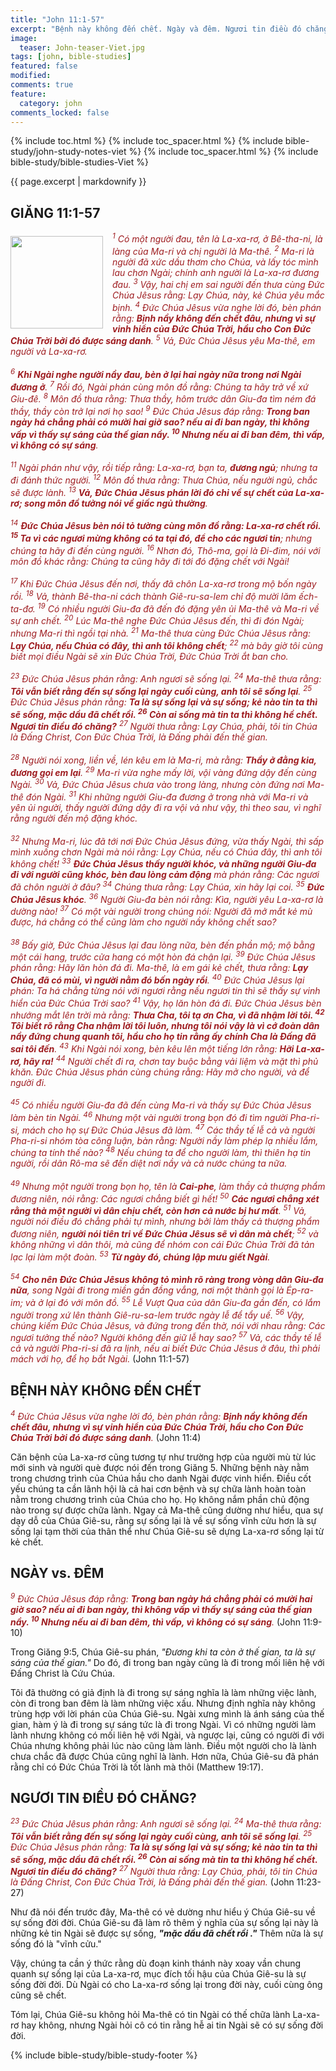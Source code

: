 ```yaml
---
title: "John 11:1-57"
excerpt: "Bệnh này không đến chết. Ngày và đêm. Ngươi tin điều đó chăng?"
image:
  teaser: John-teaser-Viet.jpg
tags: [john, bible-studies]
featured: false
modified:
comments: true
feature:
  category: john
comments_locked: false
---
```


{% include toc.html %}
{% include toc_spacer.html %}
{% include bible-study/john-study-notes-viet %}
{% include toc_spacer.html %}
{% include bible-study/bible-studies-Viet %}

{{ page.excerpt | markdownify }}

## GIĂNG 11:1-57

<div>
<p>
<img alt src="http://vacsf.org/assets/images/John-teaser-Viet.jpg" style="border: 0px none; margin: 7px 15px 0px 0px; max-width: 100%; height: 148px; padding: 0px; float: left;">
    <span style="color: rgb(159, 29, 33);"><i>      <sup>1</sup> Có một người đau, tên là La-xa-rơ, ở Bê-tha-ni, là làng của Ma-ri và chị người là Ma-thê.  <sup>2</sup> Ma-ri là người đã xức dầu thơm cho Chúa, và lấy tóc mình lau chơn Ngài; chính anh người là La-xa-rơ đương đau.  <sup>3</sup> Vậy, hai chị em sai người đến thưa cùng Ðức Chúa Jêsus rằng: Lạy Chúa, này, kẻ Chúa yêu mắc bịnh.  <sup>4</sup> Ðức Chúa Jêsus vừa nghe lời đó, bèn phán rằng: <strong>Bịnh nầy không đến chết đâu, nhưng vì sự vinh hiển của Ðức Chúa Trời, hầu cho Con Ðức Chúa Trời bởi đó được sáng danh</strong>.  <sup>5</sup> Vả, Ðức Chúa Jêsus yêu Ma-thê, em người và La-xa-rơ.  <br /><br /><sup>6</sup> <strong>Khi Ngài nghe người nầy đau, bèn ở lại hai ngày nữa trong nơi Ngài đương ở</strong>.  <sup>7</sup> Rồi đó, Ngài phán cùng môn đồ rằng: Chúng ta hãy trở về xứ Giu-đê.  <sup>8</sup> Môn đồ thưa rằng: Thưa thầy, hôm trước dân Giu-đa tìm ném đá thầy, thầy còn trở lại nơi họ sao!  <sup>9</sup> Ðức Chúa Jêsus đáp rằng: <strong>Trong ban ngày há chẳng phải có mười hai giờ sao? nếu ai đi ban ngày, thì không vấp vì thấy sự sáng của thế gian nầy.  <sup>10</sup> Nhưng nếu ai đi ban đêm, thì vấp, vì không có sự sáng</strong>.  <br /><br /><sup>11</sup> Ngài phán như vậy, rồi tiếp rằng: La-xa-rơ, bạn ta, <strong>đương ngủ</strong>; nhưng ta đi đánh thức người.  <sup>12</sup> Môn đồ thưa rằng: Thưa Chúa, nếu người ngủ, chắc sẽ được lành.  <sup>13</sup> <strong>Vả, Ðức Chúa Jêsus phán lời đó chỉ về sự chết của La-xa-rơ; song môn đồ tưởng nói về giấc ngủ thường</strong>.  <br /><br /><sup>14</sup> <strong>Ðức Chúa Jêsus bèn nói tỏ tường cùng môn đồ rằng: La-xa-rơ chết rồi.  <sup>15</sup> Ta vì các ngươi mừng không có ta tại đó, để cho các ngươi tin</strong>; nhưng chúng ta hãy đi đến cùng người.  <sup>16</sup> Nhơn đó, Thô-ma, gọi là Ði-đim, nói với môn đồ khác rằng: Chúng ta cũng hãy đi tới đó đặng chết với Ngài!  <br /><br /><sup>17</sup> Khi Ðức Chúa Jêsus đến nơi, thấy đã chôn La-xa-rơ trong mộ bốn ngày rồi.  <sup>18</sup> Vả, thành Bê-tha-ni cách thành Giê-ru-sa-lem chỉ độ mười lăm ếch-ta-đơ.  <sup>19</sup> Có nhiều người Giu-đa đã đến đó đặng yên ủi Ma-thê và Ma-ri về sự anh chết.  <sup>20</sup> Lúc Ma-thê nghe Ðức Chúa Jêsus đến, thì đi đón Ngài; nhưng Ma-ri thì ngồi tại nhà.  <sup>21</sup> Ma-thê thưa cùng Ðức Chúa Jêsus rằng: <strong>Lạy Chúa, nếu Chúa có đây, thì anh tôi không chết</strong>;  <sup>22</sup> mà bây giờ tôi cùng biết mọi điều Ngài sẽ xin Ðức Chúa Trời, Ðức Chúa Trời ắt ban cho.  <br /><br /><sup>23</sup> Ðức Chúa Jêsus phán rằng: Anh ngươi sẽ sống lại.  <sup>24</sup> Ma-thê thưa rằng: <strong>Tôi vẫn biết rằng đến sự sống lại ngày cuối cùng, anh tôi sẽ sống lại</strong>.  <sup>25</sup> Ðức Chúa Jêsus phán rằng: <strong>Ta là sự sống lại và sự sống; kẻ nào tin ta thì sẽ sống, mặc dầu đã chết rồi.  <sup>26</sup> Còn ai sống mà tin ta thì không hề chết. Ngươi tin điều đó chăng?</strong>  <sup>27</sup> Người thưa rằng: Lạy Chúa, phải, tôi tin Chúa là Ðấng Christ, Con Ðức Chúa Trời, là Ðấng phải đến thế gian.  <br /><br /><sup>28</sup> Người nói xong, liền về, lén kêu em là Ma-ri, mà rằng: <strong>Thầy ở đằng kia, đương gọi em lại</strong>.  <sup>29</sup> Ma-ri vừa nghe mấy lời, vội vàng đứng dậy đến cùng Ngài.  <sup>30</sup> Vả, Ðức Chúa Jêsus chưa vào trong làng, nhưng còn đứng nơi Ma-thê đón Ngài.  <sup>31</sup> Khi những người Giu-đa đương ở trong nhà với Ma-ri và yên ủi người, thấy người đứng dậy đi ra vội vả như vậy, thì theo sau, vì nghĩ rằng người đến mộ đặng khóc.  <br /><br /><sup>32</sup> Nhưng Ma-ri, lúc đã tới nơi Ðức Chúa Jêsus đứng, vừa thấy Ngài, thì sấp mình xuống chơn Ngài mà nói rằng: Lạy Chúa, nếu có Chúa đây, thì anh tôi không chết!  <sup>33</sup> <strong>Ðức Chúa Jêsus thấy người khóc, và những người Giu-đa đi với người cũng khóc, bèn đau lòng cảm động</strong> mà phán rằng: Các ngươi đã chôn người ở đâu?  <sup>34</sup> Chúng thưa rằng: Lạy Chúa, xin hãy lại coi.  <sup>35</sup> <strong>Ðức Chúa Jêsus khóc</strong>.  <sup>36</sup> Người Giu-đa bèn nói rằng: Kìa, người yêu La-xa-rơ là dường nào!  <sup>37</sup> Có một vài người trong chúng nói: Người đã mở mắt kẻ mù được, há chẳng có thể cũng làm cho người nầy không chết sao?  <br /><br /><sup>38</sup> Bấy giờ, Ðức Chúa Jêsus lại đau lòng nữa, bèn đến phần mộ; mộ bằng một cái hang, trước cửa hang có một hòn đá chận lại.  <sup>39</sup> Ðức Chúa Jêsus phán rằng: Hãy lăn hòn đá đi. Ma-thê, là em gái kẻ chết, thưa rằng: <strong>Lạy Chúa, đã có mùi, vì người nằm đó bốn ngày rồi</strong>.  <sup>40</sup> Ðức Chúa Jêsus lại phán: Ta há chẳng từng nói với ngươi rằng nếu ngươi tin thì sẽ thấy sự vinh hiển của Ðức Chúa Trời sao?  <sup>41</sup> Vậy, họ lăn hòn đá đi. Ðức Chúa Jêsus bèn nhướng mắt lên trời mà rằng: <strong>Thưa Cha, tôi tạ ơn Cha, vì đã nhậm lời tôi.  <sup>42</sup> Tôi biết rõ rằng Cha nhậm lời tôi luôn, nhưng tôi nói vậy là vì cớ đoàn dân nầy đứng chung quanh tôi, hầu cho họ tin rằng ấy chính Cha là Ðấng đã sai tôi đến</strong>.  <sup>43</sup> Khi Ngài nói xong, bèn kêu lên một tiếng lớn rằng: <strong>Hỡi La-xa-rơ, hãy ra!</strong>  <sup>44</sup> Người chết đi ra, chơn tay buộc bằng vải liệm và mặt thì phủ khăn. Ðức Chúa Jêsus phán cùng chúng rằng: Hãy mở cho người, và để người đi.  <br /><br /><sup>45</sup> Có nhiều người Giu-đa đã đến cùng Ma-ri và thấy sự Ðức Chúa Jêsus làm bèn tin Ngài.  <sup>46</sup> Nhưng một vài người trong bọn đó đi tìm người Pha-ri-si, mách cho họ sự Ðức Chúa Jêsus đã làm.  <sup>47</sup> Các thầy tế lễ cả và người Pha-ri-si nhóm tòa công luận, bàn rằng: Người nầy làm phép lạ nhiều lắm, chúng ta tính thế nào?  <sup>48</sup> Nếu chúng ta để cho người làm, thì thiên hạ tin người, rồi dân Rô-ma sẽ đến diệt nơi nầy và cả nước chúng ta nữa.  <br /><br /><sup>49</sup> Nhưng một người trong bọn họ, tên là <strong>Cai-phe</strong>, làm thầy cả thượng phẩm đương niên, nói rằng: Các ngươi chẳng biết gì hết!  <sup>50</sup> <strong>Các ngươi chẳng xét rằng thà một người vì dân chịu chết, còn hơn cả nước bị hư mất</strong>.  <sup>51</sup> Vả, người nói điều đó chẳng phải tự mình, nhưng bởi làm thầy cả thượng phẩm đương niên, <strong>người nói tiên tri về Ðức Chúa Jêsus sẽ vì dân mà chết</strong>;  <sup>52</sup> và không những vì dân thôi, mà cũng để nhóm con cái Ðức Chúa Trời đã tản lạc lại làm một đoàn.  <sup>53</sup> <strong>Từ ngày đó, chúng lập mưu giết Ngài</strong>.  <br /><br /><sup>54</sup> <strong>Cho nên Ðức Chúa Jêsus không tỏ mình rõ ràng trong vòng dân Giu-đa nữa</strong>, song Ngài đi trong miền gần đồng vắng, nơi một thành gọi là Ép-ra-im; và ở lại đó với môn đồ.  <sup>55</sup> Lễ Vượt Qua của dân Giu-đa gần đến, có lắm người trong xứ lên thành Giê-ru-sa-lem trước ngày lễ để tẩy uế.  <sup>56</sup> Vậy, chúng kiếm Ðức Chúa Jêsus, và đứng trong đền thờ, nói với nhau rằng: Các ngươi tưởng thế nào? Người không đến giữ lễ hay sao?  <sup>57</sup> Vả, các thầy tế lễ cả và người Pha-ri-si đã ra lịnh, nếu ai biết Ðức Chúa Jêsus ở đâu, thì phải mách với họ, để họ bắt Ngài.</i></span> (John 11:1-57)</p>
</div>

## BỆNH NÀY KHÔNG ĐẾN CHẾT

<span style="color: rgb(159, 29, 33);">
<i><sup>4</sup> Ðức Chúa Jêsus vừa nghe lời đó, bèn phán rằng: <strong>Bịnh nầy không đến chết đâu, nhưng vì sự vinh hiển của Ðức Chúa Trời, hầu cho Con Ðức Chúa Trời bởi đó được sáng danh</strong>.</i></span> (John 11:4)

Căn bệnh của La-xa-rơ cũng tương tự như trường hợp của người mù từ lúc mới sinh và người què được nói đến trong Giăng 5. Những bệnh này nằm trong chương trình của Chúa hầu cho danh Ngài được vinh hiển. Điều cốt yếu chúng ta cần lãnh hội là cả hai cơn bệnh và sự chữa lành hoàn toàn nằm trong chương trình của Chúa cho họ. Họ không nắm phần chủ động nào trong sự được chữa lành. Ngay cả Ma-thê cũng dường như hiểu, qua sự dạy dỗ của Chúa Giê-su, rằng sự sống lại là về sự sống vĩnh cửu hơn là sự sống lại tạm thời của thân thể như Chúa Giê-su sẽ dựng La-xa-rơ sống lại từ kẻ chết.

## NGÀY vs. ĐÊM

<span style="color: rgb(159, 29, 33);">
<i><sup>9</sup> Ðức Chúa Jêsus đáp rằng: <strong>Trong ban ngày há chẳng phải có mười hai giờ sao? nếu ai đi ban ngày, thì không vấp vì thấy sự sáng của thế gian nầy.  <sup>10</sup> Nhưng nếu ai đi ban đêm, thì vấp, vì không có sự sáng</strong>.  </i></span> (John 11:9-10)

Trong Giăng 9:5, Chúa Giê-su phán, *"Ðương khi ta còn ở thế gian, ta là sự sáng của thế gian."* Do đó, đi trong ban ngày cũng là đi trong mối liên hệ với Đấng Christ là Cứu Chúa.

Tôi đã thường có giả định là đi trong sự sáng nghĩa là làm những việc lành, còn đi trong ban đêm là làm những việc xấu. Nhưng định nghĩa này không trùng hợp với lời phán của Chúa Giê-su. Ngài xưng mình là ánh sáng của thế gian, hàm ý là đi trong sự sáng tức là đi trong Ngài. Vì có những người làm lành nhưng không có mối liên hệ với Ngài, và ngược lại, cũng có người đi với Chúa nhưng không phải lúc nào cũng làm lành. Điều một người cho là lành chưa chắc đã được Chúa cũng nghĩ là lành. Hơn nữa, Chúa Giê-su đã phán rằng chỉ có Đức Chúa Trời là tốt lành mà thôi (Matthew 19:17).

## NGƯƠI TIN ĐIỀU ĐÓ CHĂNG?

<span style="color: rgb(159, 29, 33);">
<i><sup>23</sup> Ðức Chúa Jêsus phán rằng: Anh ngươi sẽ sống lại.  <sup>24</sup> Ma-thê thưa rằng: <strong>Tôi vẫn biết rằng đến sự sống lại ngày cuối cùng, anh tôi sẽ sống lại</strong>.  <sup>25</sup> Ðức Chúa Jêsus phán rằng: <strong>Ta là sự sống lại và sự sống; kẻ nào tin ta thì sẽ sống, mặc dầu đã chết rồi.  <sup>26</sup> Còn ai sống mà tin ta thì không hề chết. Ngươi tin điều đó chăng?</strong>  <sup>27</sup> Người thưa rằng: Lạy Chúa, phải, tôi tin Chúa là Ðấng Christ, Con Ðức Chúa Trời, là Ðấng phải đến thế gian.</i></span> (John 11:23-27)

Như đã nói đến trước đây, Ma-thê có vẻ dường như hiểu ý Chúa Giê-su về sự sống đời đời. Chúa Giê-su đã làm rõ thêm ý nghĩa của sự sống lại này là những kẻ tin Ngài sẽ được sự sống, ***"mặc dầu đã chết rồi ."*** Thêm nữa là sự sống đó là "vĩnh cửu."

Vậy, chúng ta cần ý thức rằng dù đoạn kinh thánh này xoay vần chung quanh sự sống lại của La-xa-rơ, mục đích tối hậu của Chúa Giê-su là sự sống đời đời. Dù Ngài có cho La-xa-rơ sống lại trong đời này, cuối cùng ông cũng sẽ chết.

Tóm lại, Chúa Giê-su không hỏi Ma-thê có tin Ngài có thế chữa lành La-xa-rơ hay không, nhưng Ngài hỏi cô có tin rằng hễ ai tin Ngài sẽ có sự sống đời đời.

{% include bible-study/bible-study-footer %}

